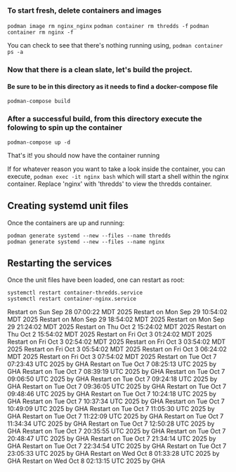 ### To start fresh, delete containers and images
`podman image rm nginx_nginx`
`podman container rm thredds -f`
`podman container rm nginx -f`


You can check to see that there's nothing running using,
`podman container ps -a`

### Now that there is a clean slate, let's build the project.
#### Be sure to be in this directory as it needs to find a docker-compose file
`podman-compose build`

### After a successful build, from this directory execute the folowing to spin up the container
`podman-compose up -d`


That's it! you should now have the container running

If for whatever reason you want to take a look inside the container, you can execute,
`podman exec -it nginx bash`
which will start a shell within the nginx container. Replace 'nginx' with 'thredds' to view the thredds container.


## Creating systemd unit files

Once the containers are up and running:
```
podman generate systemd --new --files --name thredds
podman generate systemd --new --files --name nginx
```

## Restarting the services
Once the unit files have been loaded, one can restart as root:
```
systemctl restart container-thredds.service
systemctl restart container-nginx.service
```
Restart on Sun Sep 28 07:00:22 MDT 2025
Restart on Mon Sep 29 10:54:02 MDT 2025
Restart on Mon Sep 29 18:54:02 MDT 2025
Restart on Mon Sep 29 21:24:02 MDT 2025
Restart on Thu Oct  2 15:24:02 MDT 2025
Restart on Thu Oct  2 15:54:02 MDT 2025
Restart on Fri Oct  3 01:24:02 MDT 2025
Restart on Fri Oct  3 02:54:02 MDT 2025
Restart on Fri Oct  3 03:54:02 MDT 2025
Restart on Fri Oct  3 05:54:02 MDT 2025
Restart on Fri Oct  3 06:24:02 MDT 2025
Restart on Fri Oct  3 07:54:02 MDT 2025
Restart on Tue Oct  7 07:23:43 UTC 2025 by GHA
Restart on Tue Oct  7 08:25:13 UTC 2025 by GHA
Restart on Tue Oct  7 08:39:19 UTC 2025 by GHA
Restart on Tue Oct  7 09:06:50 UTC 2025 by GHA
Restart on Tue Oct  7 09:24:18 UTC 2025 by GHA
Restart on Tue Oct  7 09:36:05 UTC 2025 by GHA
Restart on Tue Oct  7 09:48:46 UTC 2025 by GHA
Restart on Tue Oct  7 10:24:18 UTC 2025 by GHA
Restart on Tue Oct  7 10:37:34 UTC 2025 by GHA
Restart on Tue Oct  7 10:49:09 UTC 2025 by GHA
Restart on Tue Oct  7 11:05:30 UTC 2025 by GHA
Restart on Tue Oct  7 11:22:09 UTC 2025 by GHA
Restart on Tue Oct  7 11:34:34 UTC 2025 by GHA
Restart on Tue Oct  7 12:50:28 UTC 2025 by GHA
Restart on Tue Oct  7 20:35:55 UTC 2025 by GHA
Restart on Tue Oct  7 20:48:47 UTC 2025 by GHA
Restart on Tue Oct  7 21:34:14 UTC 2025 by GHA
Restart on Tue Oct  7 22:34:54 UTC 2025 by GHA
Restart on Tue Oct  7 23:05:33 UTC 2025 by GHA
Restart on Wed Oct  8 01:33:28 UTC 2025 by GHA
Restart on Wed Oct  8 02:13:15 UTC 2025 by GHA
